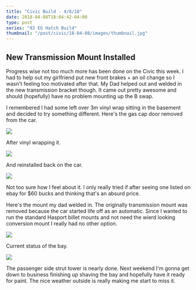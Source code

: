 ```yaml
---
title: "Civic Build - 4/8/18"
date: 2018-04-08T18:04:42-04:00
type: post
series: "93 EG Hatch Build"
thumbnail: "/post/civic/18-04-08/images/thumbnail.jpg"
---
```


## New Transmission Mount Installed

Progress wise not too much more has been done on the Civic this week. I had to help out my girlfriend put new front brakes + an oil change so I wasn't feeling too motivated after that. My Dad helped out and welded in the new transmission bracket though. It came out pretty awesome and should (hopefully) have no problem mounting up the B swap.

I remembered I had some left over 3m vinyl wrap sitting in the basement and decided to try something different. Here's the gas cap door removed from the car.

![](images/1.jpg)

After vinyl wrapping it.

![](images/2.jpg)

And reinstalled back on the car.

![](images/3.jpg)

Not too sure how I feel about it. I only really tried if after seeing one listed on ebay for \$60 bucks and thinking that's an absurd price.

Here's the mount my dad welded in. The originally transmission mount was removed because the car started life off as an automatic. Since I wanted to run the standard Hasport billet mounts and not need the wierd looking conversion mount I really had no other option.

![](images/4.jpg)

Current status of the bay.

![](images/5.jpg)

The passenger side strut tower is nearly done. Next weekend I'm gonna get down to business finishing up shaving the bay and hopefully have it ready for paint. The nice weather outside is really making me start to miss it.
